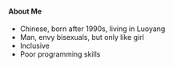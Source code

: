 #### About Me

- Chinese, born after 1990s, living in Luoyang
- Man, envy bisexuals, but only like girl
- Inclusive
- Poor programming skills

<!--
#### GitHub Stats Card

![Anurag's GitHub stats](https://github-readme-stats.vercel.app/api?username=snippet0809&show_icons=true&theme=radical&count_private=true)

#### Top Languages Card

[![Top Langs](https://github-readme-stats.vercel.app/api/top-langs/?username=snippet0809&layout=compact)](https://github.com/anuraghazra/github-readme-stats)
-->
